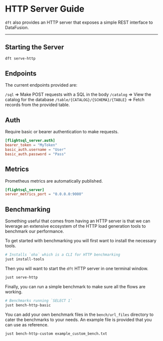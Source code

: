 # HTTP Server Guide

`dft` also provides an HTTP server that exposes a simple REST interface to DataFusion.

---

## Starting the Server

```sh
dft serve-http
```

## Endpoints

The current endpoints provided are:

`/sql` => Make POST requests with a SQL in the body
`/catalog` => View the catalog for the database
`/table/{CATALOG}/{SCHEMA}/{TABLE}` => Fetch records from the provided table.

## Auth

Require basic or bearer authentication to make requests.

```toml
[flightsql_server.auth]
bearer_token = "MyToken"
basic_auth.username = "User"
basic_auth.password = "Pass"
```

## Metrics

Prometheus metrics are automatically published.


```toml
[flightsql_server]
server_metrics_port = "0.0.0.0:9000"
```

## Benchmarking

Something useful that comes from having an HTTP server is that we can leverage an extensive ecosystem of the HTTP load generation tools to benchmark our performance.

To get started with benchmarking you will first want to install the necessary tools.

```sh
# Installs `oha` which is a CLI for HTTP benchmarking
just install-tools
```

Then you will want to start the `dft` HTTP server in one terminal window.

```sh
just serve-http
```

Finally, you can run a simple benchmark to make sure all the flows are working.

```sh
# Benchmarks running `SELECT 1`
just bench-http-basic
```

You can add your own benchmark files in the `bench/url_files` directory to cater the benchmarks to your needs.  An example file is provided that you can use as reference.

```sh
just bench-http-custom example_custom_bench.txt
```

